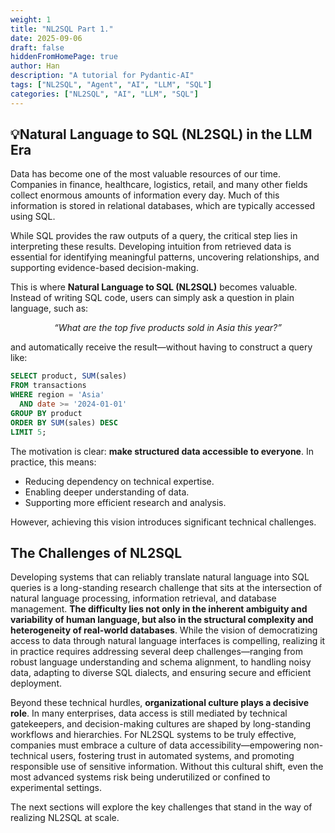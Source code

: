 ```yaml
---
weight: 1
title: "NL2SQL Part 1."
date: 2025-09-06
draft: false
hiddenFromHomePage: true
author: Han
description: "A tutorial for Pydantic-AI"
tags: ["NL2SQL", "Agent", "AI", "LLM", "SQL"]
categories: ["NL2SQL", "AI", "LLM", "SQL"]
---
```


## 💡Natural Language to SQL (NL2SQL) in the LLM Era

Data has become one of the most valuable resources of our time. Companies in finance, healthcare, logistics, retail, and many other fields collect enormous amounts of information every day. Much of this information is stored in relational databases, which are typically accessed using SQL.

While SQL provides the raw outputs of a query, the critical step lies in interpreting these results. Developing intuition from retrieved data is essential for identifying meaningful patterns, uncovering relationships, and supporting evidence-based decision-making.

This is where **Natural Language to SQL (NL2SQL)** becomes valuable. Instead of writing SQL code, users can simply ask a question in plain language, such as:

<p align="center"><i>“What are the top five products sold in Asia this year?”</i></p>  

and automatically receive the result—without having to construct a query like:

```sql
SELECT product, SUM(sales)
FROM transactions
WHERE region = 'Asia'
  AND date >= '2024-01-01'
GROUP BY product
ORDER BY SUM(sales) DESC
LIMIT 5;
```

The motivation is clear: **make structured data accessible to everyone**. In practice, this means:

* Reducing dependency on technical expertise.
* Enabling deeper understanding of data.
* Supporting more efficient research and analysis.

However, achieving this vision introduces significant technical challenges.


## The Challenges of NL2SQL

Developing systems that can reliably translate natural language into SQL queries is a long-standing research challenge that sits at the intersection of natural language processing, information retrieval, and database management. **The difficulty lies not only in the inherent ambiguity and variability of human language, but also in the structural complexity and heterogeneity of real-world databases**. While the vision of democratizing access to data through natural language interfaces is compelling, realizing it in practice requires addressing several deep challenges—ranging from robust language understanding and schema alignment, to handling noisy data, adapting to diverse SQL dialects, and ensuring secure and efficient deployment.

Beyond these technical hurdles, **organizational culture plays a decisive role**. In many enterprises, data access is still mediated by technical gatekeepers, and decision-making cultures are shaped by long-standing workflows and hierarchies. For NL2SQL systems to be truly effective, companies must embrace a culture of data accessibility—empowering non-technical users, fostering trust in automated systems, and promoting responsible use of sensitive information. Without this cultural shift, even the most advanced systems risk being underutilized or confined to experimental settings.

The next sections will explore the key challenges that stand in the way of realizing NL2SQL at scale.

<!-- ### 1. Ambiguity in Natural Language -->

<!-- Human language is inherently imprecise, and resolving its ambiguity is one of the most difficult aspects of NL2SQL. -->

<!-- * **Lexical ambiguity** -->
<!--   Words often have multiple meanings. For example: -->
<!--   *Query*: *“Show me all accounts at the bank.”* -->
<!--   *Interpretation A*: financial institution (table `bank_accounts`) -->
<!--   *Interpretation B*: riverbank survey data (table `riverbank_records`) -->
<!--   A robust NL2SQL system must disambiguate based on schema context or user intent. -->

<!-- * **Syntactic ambiguity** -->
<!--   The same sentence structure can be parsed in more than one valid way. -->
<!--   *Query*: *“List employees in sales with high performance reviews.”* -->

<!--   * Interpretation A: employees who are in the sales department **and** have high reviews. -->
<!--   * Interpretation B: sales records that have been associated with high-performing employees. -->
<!--     Resolving this requires both syntactic parsing and semantic grounding in the database schema. -->

<!-- * **Underspecification** -->
<!--   Many natural queries leave out critical details. -->
<!--   *Query*: *“How many users are in England?”* -->

<!--   * Which dataset? (e.g., active users, registered users, trial users) -->
<!--   * Which time frame? (e.g., this month, this year, all-time) -->
<!--   * Which region definition? (e.g., England vs. UK vs. Great Britain) -->
<!--     Possible mitigation: asking clarification questions, or leveraging metadata such as default filters. -->

<!-- * **Semantic mismatch** -->
<!--   Sometimes, the user’s request cannot be expressed in terms of the schema. -->
<!--   *Query*: *“How many singers died of COVID in 2021?”* -->
<!--   If the database only contains discography and release dates, the answer is impossible. -->
<!--   Systems must detect such gaps and respond gracefully (e.g., “This information is not available in the current database”). -->

<!-- --- -->

<!-- ### 2. Complexity of Real-World Databases -->

<!-- Academic benchmarks often rely on small, well-structured schemas. In contrast, enterprise databases are large, noisy, and domain-specific. -->

<!-- * **Scale** -->
<!--   Real systems may contain hundreds of tables and thousands of columns. For instance, a healthcare database might have tables for patients, visits, diagnoses, prescriptions, lab results, and billing records. Querying requires reasoning across long chains of joins. -->

<!-- * **Schema opacity** -->
<!--   Column names are often cryptic. -->
<!--   Example: `amt_rec` (amount received), `c_id` (customer ID), `dx_code` (diagnosis code). -->
<!--   Such names may be clear to developers but obscure to models. Schema linking techniques, such as embedding-based matching or using documentation, are needed to align natural words to column names. -->

<!-- * **Domain-specific conventions** -->
<!--   Each industry encodes knowledge differently. -->

<!--   * Finance: abbreviations like P\&L, EBITDA. -->
<!--   * Healthcare: ICD-10 codes for diseases. -->
<!--   * Logistics: hub-and-spoke identifiers. -->
<!--     Models must adapt to specialized vocabularies and structures. -->

<!-- * **Data noise and inconsistency** -->
<!--   Industrial data often contains duplicates, missing values, or legacy artifacts. -->
<!--   Example: customer names appearing as *“John Doe,” “J. Doe,” “Doe, John”*. -->
<!--   An NL2SQL system may miscount unless it can account for such inconsistencies. -->

<!-- --- -->

<!-- ### 3. Barriers to Practical Deployment -->

<!-- Even when an NL2SQL model generates correct SQL, real-world deployment introduces operational and governance concerns. -->

<!-- * **Heterogeneity of SQL dialects** -->
<!--   SQL differs across engines. -->

<!--   * PostgreSQL: `ILIKE` for case-insensitive search. -->
<!--   * MySQL: `LOWER()` + `LIKE` combination. -->
<!--   * Oracle: `ROWNUM` vs. `LIMIT`. -->
<!--     A system must either normalize queries or adapt dynamically to the target dialect. -->

<!-- * **Generalization gap** -->
<!--   Models trained on benchmarks (e.g., Spider, WikiSQL) often achieve high accuracy but struggle on industrial databases. -->

<!--   * Academic DB: 10 tables, clean schema, descriptive names. -->
<!--   * Real DB: 500 tables, cryptic abbreviations, evolving schema. -->
<!--     Closing this gap requires domain adaptation and continual learning. -->

<!-- * **Dependence on external knowledge** -->
<!--   Some queries cannot be answered from schema alone. -->
<!--   *Query*: *“Show me Q4 revenue excluding one-time adjustments.”* -->
<!--   Here, the concept of “adjustments” may only be defined in business documentation or policy manuals. Integrating external knowledge sources (ontologies, business rules) becomes essential. -->

<!-- * **Security and governance** -->
<!--   Allowing natural language access to sensitive databases introduces risks: -->

<!--   * Malicious injection: a user typing *“Drop all tables”* disguised as a natural query. -->
<!--   * Data leakage: exposing private information inadvertently. -->
<!--     Mitigation requires safeguards such as query sanitization, access control, and audit logging. -->

<!-- --- -->

<!-- ✅ This framing not only **states the problems** but also **illustrates them with concrete examples** and hints at **possible strategies** (schema linking, clarification, dialect normalization, query sanitization). -->

<!-- Would you like me to add a **“Research Directions / Mitigation Strategies”** subsection after each challenge (e.g., methods like semantic parsing, ontology grounding, query repair), so the section reads more like a roadmap? -->

<!-- ## ⚙️ Approaches in the LLM Era -->

<!-- The rise of **Large Language Models (LLMs)** has given NL2SQL a major boost. Instead of building models from scratch, researchers now adapt powerful general-purpose models (GPT, Llama, T5, etc.) to SQL generation. -->

<!-- ### 🔹 In-Context Learning (ICL) -->

<!-- In ICL, we use **prompt engineering** to guide LLMs at inference time without retraining. -->

<!-- **Example prompt:** -->

<!-- ``` -->
<!-- You are a SQL expert. -->  
<!-- Given the following table schema and a natural language question, -->  
<!-- generate a syntactically correct SQL query. -->  

<!-- Table: Customers (CName, Age, City) -->  
<!-- Question: How many customers are older than 30? -->  
<!-- Answer: SELECT COUNT(*) FROM Customers WHERE Age > 30; -->
<!-- ``` -->

<!-- * **Advantages**: No training required, flexible, dynamic. -->
<!-- * **Disadvantages**: -->

<!--   * Limited by context window size (large schemas can’t fit). -->
<!--   * Performance depends heavily on how examples are chosen. -->

<!-- 👉 Researchers experiment with **example selection strategies**: random sampling, similarity-based retrieval, masking sensitive tokens, and **self-correction loops** where the LLM critiques and revises its own SQL. -->

<!-- --- -->

<!-- ### 🔹 Fine-Tuning -->

<!-- Another approach is to train or fine-tune models on **NL-SQL pairs**. -->

<!-- * **Advantages**: More robust, domain-adapted, higher accuracy. -->
<!-- * **Disadvantages**: Expensive, requires large high-quality datasets, and the model becomes static (can’t adapt to new schemas without retraining). -->

<!-- Fine-tuning works best in stable domains — e.g., a financial institution repeatedly querying the same data warehouse. -->

<!-- --- -->

<!-- ### 🔹 Self-Correction and Agents -->

<!-- A promising direction is treating NL2SQL as a **multi-step reasoning task** rather than a single shot. -->

<!-- * **Self-correction**: The model drafts an initial SQL, then refines it by decomposing the task. -->
<!-- * **Agentic frameworks**: LLMs act as agents that query schema metadata, clarify vague user intent, or iteratively improve SQL through feedback. -->

<!-- For example, a user might ask: -->
<!-- *“What is the most common component in the warehouse?”* -->
<!-- Instead of hallucinating, the system could **ask clarifying questions**: -->

<!-- 1. Which warehouse? -->
<!-- 2. Which component category? -->

<!-- This guided interaction dramatically improves SQL quality. -->

<!-- --- -->
<!-- ## 📊 Benchmarking Datasets & Performance -->

<!-- | Dataset                            | Scale & Domain                                      | Example Characteristics                          | Reported LLM Performance                                        | -->
<!-- | ---------------------------------- | --------------------------------------------------- | ------------------------------------------------ | --------------------------------------------------------------- | -->
<!-- | **WikiSQL**                        | 80k queries, 24k tables (Wikipedia)                 | Single-table queries, relatively simple schemas  | Widely solved (>90% accuracy by many models)                    | -->
<!-- | **Spider v1.0**                    | 200 DBs, 138 domains, \~10k queries                 | Cross-domain, multi-table joins                  | GPT-O1 preview: **91.2%** <br> GPT-4: \~55%                     | -->
<!-- | **BIRD**                           | 13k pairs, 95 DBs, 37 domains                       | Includes DB descriptions, efficiency metric      | GPT-O1 preview: **73.0%** <br> GPT-4: 54.89% <br> Human: 92.96% | -->
<!-- | **Spider v2.0**                    | Industrial DBs: 632 queries, avg. 812 columns/DB    | Long queries (>100 lines), industrial complexity | GPT-O1 preview: **17.0%** <br> Llama-3.1-405B: **2.21%**        | -->
<!-- | **KaggleDBQA**                     | 272 queries, 8 DBs                                  | Annotator-built queries + docs                   | Smaller scale, niche use                                        | -->
<!-- | **Korean NL2SQL (AI-Hub, Archer)** | AI-Hub: 6k pairs <br> Archer: 1,042 queries, 20 DBs | Natural language questions in Korean             | Still underexplored                                             | -->

<!-- --- -->

<!-- This table highlights the **performance gap**: -->

<!-- * Models look strong on **Spider v1.0** (academic) but collapse on **Spider v2.0** (industrial). -->
<!-- * Datasets like **BIRD** introduce new evaluation metrics (efficiency, not just correctness). -->
<!-- * Language diversity (Korean NL2SQL) is still in early stages. -->


<!-- ## 📉 Typical Failures of LLM-based NL2SQL -->

<!-- Even strong models exhibit consistent failure modes: -->

<!-- * **Hallucination**: Inventing non-existent columns or tables. -->
<!-- * **Schema mismatch**: Misunderstanding abbreviations or cryptic names. -->
<!-- * **Contextual errors**: Ignoring temporal context or business-specific rules. -->
<!-- * **Performance degradation**: Especially severe when moving from Spider v1.0 to Spider v2.0. -->

<!-- --- -->

<!-- ## 🔮 The Road Ahead -->

<!-- Where are we today? -->

<!-- * LLMs are good at **academic benchmarks** but **struggle in enterprise environments**. -->
<!-- * Schema size, ambiguity, and domain-specific quirks make deployment challenging. -->
<!-- * Real progress requires **patient, long-term investment**. -->

<!-- ### Promising directions: -->

<!-- 1. **Schema-aware prompting** – selectively retrieving only the relevant schema pieces instead of dumping the entire DB schema into the prompt. -->
<!-- 2. **Guided UIs** – involve users in query refinement (presenting options for warehouses, dates, categories). -->
<!-- 3. **Hybrid systems** – combining symbolic reasoning with neural generation. -->
<!-- 4. **LLM agents** – breaking down the task into steps: schema linking → SQL generation → validation → execution. -->
<!-- 5. **Robust evaluation** – datasets like Spider v2.0 and BIRD push models closer to real-world conditions. -->

<!-- --- -->

<!-- ## ✨ Conclusion -->

<!-- NL2SQL embodies a simple idea with transformative potential: letting people ask questions in natural language and get answers from structured data. -->

<!-- But behind that simplicity lies a web of challenges — linguistic ambiguity, messy schemas, deployment hurdles. LLMs have injected new energy into this field, but their performance drops sharply outside academic benchmarks. -->

<!-- The way forward isn’t just bigger models. It’s **better prompts, smarter agents, guided interfaces, and schema-aware techniques** — all built with realistic expectations. -->

<!-- As the field matures, NL2SQL could truly democratize access to data, empowering anyone — not just SQL experts — to unlock insights from the world’s most valuable resource: information. -->

<!-- --- -->

<!-- Would you like me to **polish this into a professional blog post format with visuals in mind** (like code blocks, dataset comparison tables, diagrams you can later add), or keep it as a **technical long-form article** that reads like a survey paper summary? -->

<!-- # Lessons Learned -->

<!-- # References -->
<!-- - --> 
